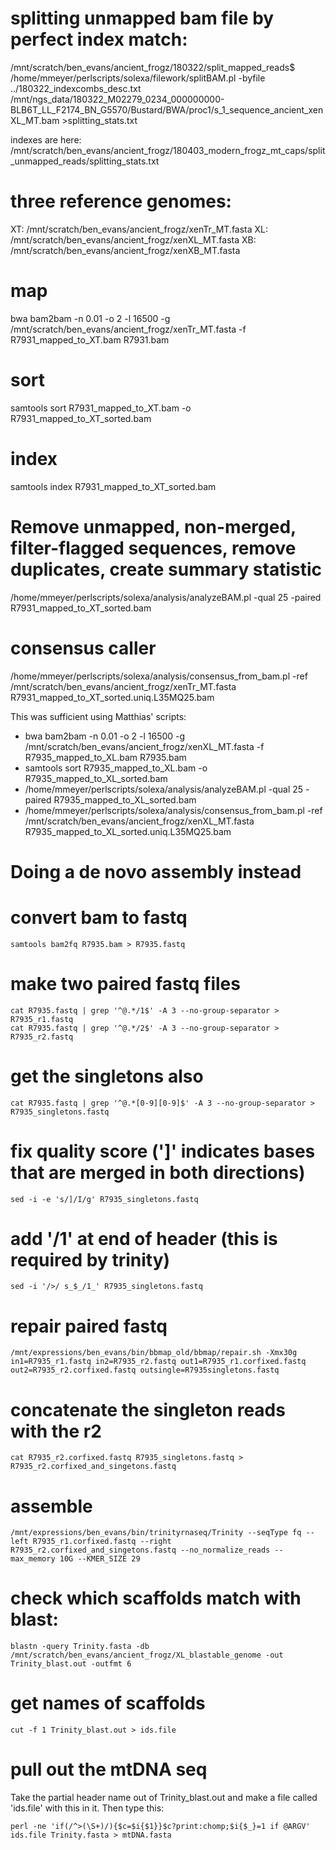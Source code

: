 # splitting unmapped bam file by perfect index match:
/mnt/scratch/ben_evans/ancient_frogz/180322/split_mapped_reads$ /home/mmeyer/perlscripts/solexa/filework/splitBAM.pl -byfile ../180322_indexcombs_desc.txt /mnt/ngs_data/180322_M02279_0234_000000000-BLB6T_LL_F2174_BN_G5570/Bustard/BWA/proc1/s_1_sequence_ancient_xenXL_MT.bam >splitting_stats.txt

indexes are here: /mnt/scratch/ben_evans/ancient_frogz/180403_modern_frogz_mt_caps/split_unmapped_reads/splitting_stats.txt

# three reference genomes:
XT: /mnt/scratch/ben_evans/ancient_frogz/xenTr_MT.fasta
XL: /mnt/scratch/ben_evans/ancient_frogz/xenXL_MT.fasta
XB: /mnt/scratch/ben_evans/ancient_frogz/xenXB_MT.fasta

# map 
bwa bam2bam -n 0.01 -o 2 -l 16500 -g /mnt/scratch/ben_evans/ancient_frogz/xenTr_MT.fasta -f R7931_mapped_to_XT.bam R7931.bam

# sort
samtools sort R7931_mapped_to_XT.bam -o R7931_mapped_to_XT_sorted.bam

# index
samtools index R7931_mapped_to_XT_sorted.bam

# Remove unmapped, non-merged, filter-flagged sequences, remove duplicates, create summary statistic
/home/mmeyer/perlscripts/solexa/analysis/analyzeBAM.pl -qual 25 -paired R7931_mapped_to_XT_sorted.bam 

# consensus caller
/home/mmeyer/perlscripts/solexa/analysis/consensus_from_bam.pl -ref /mnt/scratch/ben_evans/ancient_frogz/xenTr_MT.fasta R7931_mapped_to_XT_sorted.uniq.L35MQ25.bam


This was sufficient using Matthias' scripts:
* bwa bam2bam -n 0.01 -o 2 -l 16500 -g /mnt/scratch/ben_evans/ancient_frogz/xenXL_MT.fasta -f R7935_mapped_to_XL.bam R7935.bam
* samtools sort R7935_mapped_to_XL.bam -o R7935_mapped_to_XL_sorted.bam
* /home/mmeyer/perlscripts/solexa/analysis/analyzeBAM.pl -qual 25 -paired R7935_mapped_to_XL_sorted.bam 
* /home/mmeyer/perlscripts/solexa/analysis/consensus_from_bam.pl -ref /mnt/scratch/ben_evans/ancient_frogz/xenXL_MT.fasta R7935_mapped_to_XL_sorted.uniq.L35MQ25.bam

# Doing a de novo assembly instead
# convert bam to fastq
```
samtools bam2fq R7935.bam > R7935.fastq
```
# make two paired fastq files
```
cat R7935.fastq | grep '^@.*/1$' -A 3 --no-group-separator > R7935_r1.fastq
cat R7935.fastq | grep '^@.*/2$' -A 3 --no-group-separator > R7935_r2.fastq
```
# get the singletons also
```
cat R7935.fastq | grep '^@.*[0-9][0-9]$' -A 3 --no-group-separator > R7935_singletons.fastq

```
# fix quality score (']' indicates bases that are merged in both directions)
```
sed -i -e 's/]/I/g' R7935_singletons.fastq
```
# add '/1' at end of header (this is required by trinity)
```
sed -i '/>/ s_$_/1_' R7935_singletons.fastq
```

# repair paired fastq
```
/mnt/expressions/ben_evans/bin/bbmap_old/bbmap/repair.sh -Xmx30g in1=R7935_r1.fastq in2=R7935_r2.fastq out1=R7935_r1.corfixed.fastq out2=R7935_r2.corfixed.fastq outsingle=R7935singletons.fastq
```
# concatenate the singleton reads with the r2
```
cat R7935_r2.corfixed.fastq R7935_singletons.fastq > R7935_r2.corfixed_and_singetons.fastq
```
# assemble 
```
/mnt/expressions/ben_evans/bin/trinityrnaseq/Trinity --seqType fq --left R7935_r1.corfixed.fastq --right R7935_r2.corfixed_and_singetons.fastq --no_normalize_reads --max_memory 10G --KMER_SIZE 29
```
# check which scaffolds match with blast:
```
blastn -query Trinity.fasta -db /mnt/scratch/ben_evans/ancient_frogz/XL_blastable_genome -out Trinity_blast.out -outfmt 6
```
# get names of scaffolds
```
cut -f 1 Trinity_blast.out > ids.file
```

# pull out the mtDNA seq

Take the partial header name out of Trinity_blast.out and make a file called 'ids.file' with this in it. Then type this:
```
perl -ne 'if(/^>(\S+)/){$c=$i{$1}}$c?print:chomp;$i{$_}=1 if @ARGV' ids.file Trinity.fasta > mtDNA.fasta
```
